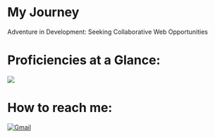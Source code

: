# My Journey
Adventure in Development: Seeking Collaborative Web Opportunities


# Proficiencies at a Glance:
<a href="#"> <img src="https://skillicons.dev/icons?i=python,js,react,nodejs,express,xd,git,mongodb,theme=dark"/> </a>
 <br />
  <h1> How to reach me: </h1>
<p>
 <a href="mailto:salar.m.mahani@mail.com">
  <img alt="Gmail" src="https://img.shields.io/badge/Gmail-D14836?style=for-the-badge&logo=gmail&logoColor=white"/>
 </a> 
 <br />

<!-- Proudly created with GPRM ( https://gprm.itsvg.in ) -->
